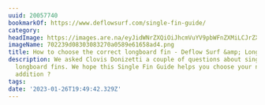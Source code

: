```yaml
---
uuid: 20057740
bookmarkOf: https://www.deflowsurf.com/single-fin-guide/
category:
headImage: https://images.are.na/eyJidWNrZXQiOiJhcmVuYV9pbWFnZXMiLCJrZXkiOiIyMDA1Nzc0MC9vcmlnaW5hbF83MDIyMzlkMDgzMDMwODMyNzBhMDU4OWU2MTY1OGFkNC5wbmciLCJlZGl0cyI6eyJyZXNpemUiOnsid2lkdGgiOjEyMDAsImhlaWdodCI6MTIwMCwiZml0IjoiaW5zaWRlIiwid2l0aG91dEVubGFyZ2VtZW50Ijp0cnVlfSwid2VicCI6eyJxdWFsaXR5Ijo5MH0sImpwZWciOnsicXVhbGl0eSI6OTB9LCJyb3RhdGUiOm51bGx9fQ==?bc=0
imageName: 702239d08303083270a0589e61658ad4.png
title: How to choose the correct longboard fin - Deflow Surf &amp; Longboard Fins
description: We asked Clovis Donizetti a couple of questions about single fins and
  longboard fins. We hope this Single Fin Guide helps you choose your next quiver
  addition ?
tags:
date: '2023-01-26T19:49:42.329Z'
---
```


